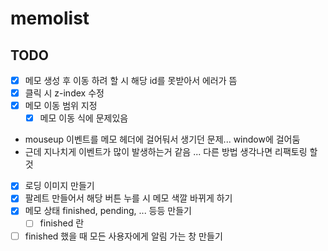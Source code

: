 # memolist

## TODO

- [x] 메모 생성 후 이동 하려 할 시 해당 id를 못받아서 에러가 뜸
- [x] 클릭 시 z-index 수정
- [x] 메모 이동 범위 지정
  - [x] 메모 이동 식에 문제있음
- mouseup 이벤트를 메모 헤더에 걸어둬서 생기던 문제... window에 걸어둠
- 근데 지나치게 이벤트가 많이 발생하는거 같음 ... 다른 방법 생각나면 리팩토링 할 것
- [x] 로딩 이미지 만들기
- [x] 팔레트 만들어서 해당 버튼 누를 시 메모 색깔 바뀌게 하기
- [x] 메모 상태 finished, pending, ... 등등 만들기
  - [ ] finished 란
- [ ] finished 했을 때 모든 사용자에게 알림 가는 창 만들기
